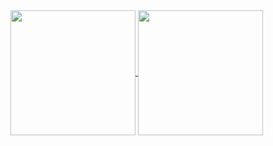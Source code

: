 <a href="https://github.com/Half-People">
  <img height=200 align="center" src="https://github-readme-start-gamma.vercel.app/api?username=HongZhi-d&show_icons=true&text_color=000&icon_color=fff&bg_color=0,52fa5a,4dfcff,c64dff&theme=graywhite&locale=ja" />
</a>

<a href="https://github.com/Half-People">
  <img height=200 align="center" src="https://github-readme-start-gamma.vercel.app/api/top-langs?username=HongZhi-d&layout=compact&langs_count=8&card_width=320&locale=ja" />
</a>
